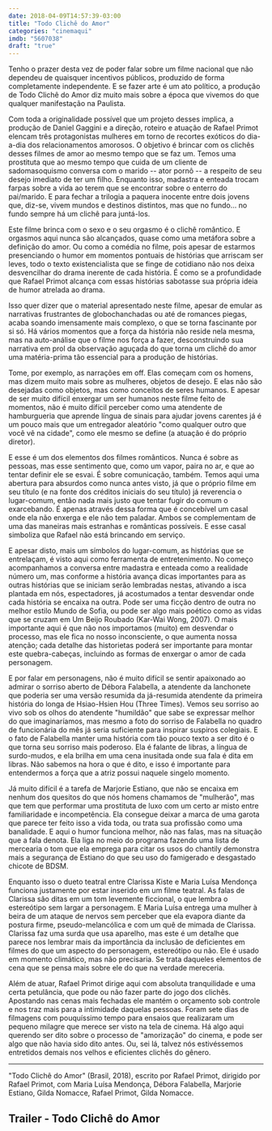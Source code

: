 ```yaml
---
date: 2018-04-09T14:57:39-03:00
title: "Todo Clichê do Amor"
categories: "cinemaqui"
imdb: "5607038"
draft: "true"
---
```

Tenho o prazer desta vez de poder falar sobre um filme nacional que não dependeu de quaisquer incentivos públicos, produzido de forma completamente independente. E se fazer arte é um ato político, a produção de Todo Clichê do Amor diz muito mais sobre a época que vivemos do que qualquer manifestação na Paulista.

Com toda a originalidade possível que um projeto desses implica, a produção de Daniel Gaggini e a direção, roteiro e atuação de Rafael Primot elencam três protagonistas mulheres em torno de recortes exóticos do dia-a-dia dos relacionamentos amorosos. O objetivo é brincar com os clichês desses filmes de amor ao mesmo tempo que se faz um. Temos uma prostituta que ao mesmo tempo que cuida de um cliente de sadomasoquismo conversa com o marido -- ator pornô -- a respeito de seu desejo imediato de ter um filho. Enquanto isso, madastra e enteada trocam farpas sobre a vida ao terem que se encontrar sobre o enterro do pai/marido. E para fechar a trilogia a paquera inocente entre dois jovens que, diz-se, vivem mundos e destinos distintos, mas que no fundo... no fundo sempre há um clichê para juntá-los.

Este filme brinca com o sexo e o seu orgasmo é o clichê romântico. E orgasmos aqui nunca são alcançados, quase como uma metáfora sobre a definição do amor. Ou como a comédia no filme, pois apesar de estarmos presenciando o humor em momentos pontuais de histórias que arriscam ser leves, todo o texto existencialista que se finge de cotidiano não nos deixa desvencilhar do drama inerente de cada história. É como se a profundidade que Rafael Primot alcança com essas histórias sabotasse sua própria ideia de humor atrelada ao drama.

Isso quer dizer que o material apresentado neste filme, apesar de emular as narrativas frustrantes de globochanchadas ou até de romances piegas, acaba soando imensamente mais complexo, o que se torna fascinante por si só. Há vários momentos que a força da história não reside nela mesma, mas na auto-análise que o filme nos força a fazer, desconstruindo sua narrativa em prol da observação aguçada do que torna um clichê do amor uma matéria-prima tão essencial para a produção de histórias.

Tome, por exemplo, as narrações em off. Elas começam com os homens, mas dizem muito mais sobre as mulheres, objetos de desejo. E elas não são desejadas como objetos, mas como conceitos de seres humanos. E apesar de ser muito difícil enxergar um ser humanos neste filme feito de momentos, não é muito difícil perceber como uma atendente de hamburgueria que aprende língua de sinais para ajudar jovens carentes já é um pouco mais que um entregador aleatório "como qualquer outro que você vê na cidade", como ele mesmo se define (a atuação é do próprio diretor).

E esse é um dos elementos dos filmes românticos. Nunca é sobre as pessoas, mas esse sentimento que, como um vapor, paira no ar, e que ao tentar definir ele se esvai. É sobre comunicação, também. Temos aqui uma abertura para absurdos como nunca antes visto, já que o próprio filme em seu título (e na fonte dos créditos iniciais do seu título) já reverencia o lugar-comum, então nada mais justo que tentar fugir do comum o exarcebando. É apenas através dessa forma que é concebível um casal onde ela não enxerga e ele não tem paladar. Ambos se complementam de uma das maneiras mais estranhas e românticas possíveis. E esse casal simboliza que Rafael não está brincando em serviço.

E apesar disto, mais um símbolos do lugar-comum, as histórias que se entrelaçam, é visto aqui como ferramenta de entretenimento. No começo acompanhamos a conversa entre madastra e enteada como a realidade número um, mas conforme a história avança dicas importantes para as outras histórias que se iniciam serão lembradas nestas, ativando a isca plantada em nós, espectadores, já acostumados a tentar desvendar onde cada história se encaixa na outra. Pode ser uma ficção dentro de outra no melhor estilo Mundo de Sofia, ou pode ser algo mais poético como as vidas que se cruzam em Um Beijo Roubado (Kar-Wai Wong, 2007). O mais importante aqui é que não nos importamos (muito) em desvendar o processo, mas ele fica no nosso inconsciente, o que aumenta nossa atenção; cada detalhe das historietas poderá ser importante para montar este quebra-cabeças, incluindo as formas de enxergar o amor de cada personagem.

E por falar em personagens, não é muito difícil se sentir apaixonado ao admirar o sorriso aberto de Débora Falabella, a atendente da lanchonete que poderia ser uma versão resumida da já-resumida atendente da primeira história do longa de Hsiao-Hsien Hou (Three Times). Vemos seu sorriso ao vivo sob os olhos do atendente "humildão" que sabe se expressar melhor do que imaginaríamos, mas mesmo a foto do sorriso de Falabella no quadro de funcionária do mês já seria suficiente para inspirar suspiros colegiais. E o fato de Falabella manter uma história com tão pouco texto a ser dito é o que torna seu sorriso mais poderoso. Ela é falante de libras, a língua de surdo-mudos, e ela brilha em uma cena inusitada onde sua fala é dita em libras. Não sabemos na hora o que é dito, e isso é importante para entendermos a força que a atriz possui naquele singelo momento.

Já muito difícil é a tarefa de Marjorie Estiano, que não se encaixa em nenhum dos quesitos do que nós homens chamamos de "mulherão", mas que tem que performar uma prostituta de luxo com um certo ar misto entre familiaridade e incompetência. Ela consegue deixar a marca de uma garota que parece ter feito isso a vida toda, ou trata sua profissão como uma banalidade. E aqui o humor funciona melhor, não nas falas, mas na situação que a fala denota. Ela liga no meio do programa fazendo uma lista de mercearia o tom que ela emprega para citar os usos do chantily demonstra mais a segurança de Estiano do que seu uso do famigerado e desgastado chicote de BDSM.

Enquanto isso o dueto teatral entre Clarissa Kiste e Maria Luísa Mendonça funciona justamente por estar inserido em um filme teatral. As falas de Clarissa são ditas em um tom levemente ficcional, o que lembra o estereótipo sem largar a personagem. E Maria Luísa entrega uma mulher à beira de um ataque de nervos sem perceber que ela evapora diante da postura firme, pseudo-melancólica e com um quê de mimada de Clarissa. Clarissa faz uma surda que usa aparelho, mas este é um detalhe que parece nos lembrar mais da importância da inclusão de deficientes em filmes do que um aspecto do personagem, estereótipo ou não. Ele é usado em momento climático, mas não precisaria. Se trata daqueles elementos de cena que se pensa mais sobre ele do que na verdade mereceria.

Além de atuar, Rafael Primot dirige aqui com absoluta tranquilidade e uma certa petulância, que pode ou não fazer parte do jogo dos clichês. Apostando nas cenas mais fechadas ele mantém o orçamento sob controle e nos traz mais para a intimidade daquelas pessoas. Foram sete dias de filmagens com pouquíssimo tempo para ensaios que realizaram um pequeno milagre que merece ser visto na tela de cinema. Há algo aqui querendo ser dito sobre o processo de "amorização" do cinema, e pode ser algo que não havia sido dito antes. Ou, sei lá, talvez nós estivéssemos entretidos demais nos velhos e eficientes clichês do gênero.

<hr>"Todo Clichê do Amor" (Brasil, 2018), escrito por Rafael Primot, dirigido por Rafael Primot, com Maria Luísa Mendonça, Débora Falabella, Marjorie Estiano, Gilda Nomacce, Rafael Primot, Gilda Nomacce.

<h2>Trailer - Todo Clichê do Amor</h2>
